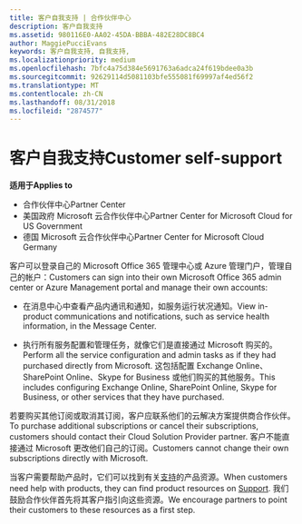 ```yaml
---
title: 客户自我支持 | 合作伙伴中心
description: 客户自我支持
ms.assetid: 980116E0-AA02-45DA-BBBA-482E28DC8BC4
author: MaggiePucciEvans
keywords: 客户自我支持, 自我支持,
ms.localizationpriority: medium
ms.openlocfilehash: 7bfc4a75d384e5691763a6adca24f619bdee0a3b
ms.sourcegitcommit: 92629114d5081103bfe555081f69997af4ed56f2
ms.translationtype: MT
ms.contentlocale: zh-CN
ms.lasthandoff: 08/31/2018
ms.locfileid: "2874577"
---
```

# <a name="customer-self-support"></a><span data-ttu-id="fa728-104">客户自我支持</span><span class="sxs-lookup"><span data-stu-id="fa728-104">Customer self-support</span></span>

**<span data-ttu-id="fa728-105">适用于</span><span class="sxs-lookup"><span data-stu-id="fa728-105">Applies to</span></span>**

-  <span data-ttu-id="fa728-106">合作伙伴中心</span><span class="sxs-lookup"><span data-stu-id="fa728-106">Partner Center</span></span>
-  <span data-ttu-id="fa728-107">美国政府 Microsoft 云合作伙伴中心</span><span class="sxs-lookup"><span data-stu-id="fa728-107">Partner Center for Microsoft Cloud for US Government</span></span>
-  <span data-ttu-id="fa728-108">德国 Microsoft 云合作伙伴中心</span><span class="sxs-lookup"><span data-stu-id="fa728-108">Partner Center for Microsoft Cloud Germany</span></span>

<span data-ttu-id="fa728-109">客户可以登录自己的 Microsoft Office 365 管理中心或 Azure 管理门户，管理自己的帐户：</span><span class="sxs-lookup"><span data-stu-id="fa728-109">Customers can sign into their own Microsoft Office 365 admin center or Azure Management portal and manage their own accounts:</span></span>

-   <span data-ttu-id="fa728-110">在消息中心中查看产品内通讯和通知，如服务运行状况通知。</span><span class="sxs-lookup"><span data-stu-id="fa728-110">View in-product communications and notifications, such as service health information, in the Message Center.</span></span>

-   <span data-ttu-id="fa728-111">执行所有服务配置和管理任务，就像它们是直接通过 Microsoft 购买的。</span><span class="sxs-lookup"><span data-stu-id="fa728-111">Perform all the service configuration and admin tasks as if they had purchased directly from Microsoft.</span></span> <span data-ttu-id="fa728-112">这包括配置 Exchange Online、SharePoint Online、Skype for Business 或他们购买的其他服务。</span><span class="sxs-lookup"><span data-stu-id="fa728-112">This includes configuring Exchange Online, SharePoint Online, Skype for Business, or other services that they have purchased.</span></span>

<span data-ttu-id="fa728-113">若要购买其他订阅或取消其订阅，客户应联系他们的云解决方案提供商合作伙伴。</span><span class="sxs-lookup"><span data-stu-id="fa728-113">To purchase additional subscriptions or cancel their subscriptions, customers should contact their Cloud Solution Provider partner.</span></span> <span data-ttu-id="fa728-114">客户不能直接通过 Microsoft 更改他们自己的订阅。</span><span class="sxs-lookup"><span data-stu-id="fa728-114">Customers cannot change their own subscriptions directly with Microsoft.</span></span>

<span data-ttu-id="fa728-115">当客户需要帮助产品时，它们可以找到有关[支持](https://partnercenter.microsoft.com/partner/support)的产品资源。</span><span class="sxs-lookup"><span data-stu-id="fa728-115">When customers need help with products, they can find product resources on [Support](https://partnercenter.microsoft.com/partner/support).</span></span> <span data-ttu-id="fa728-116">我们鼓励合作伙伴首先将其客户指引向这些资源。</span><span class="sxs-lookup"><span data-stu-id="fa728-116">We encourage partners to point their customers to these resources as a first step.</span></span>

 

 



